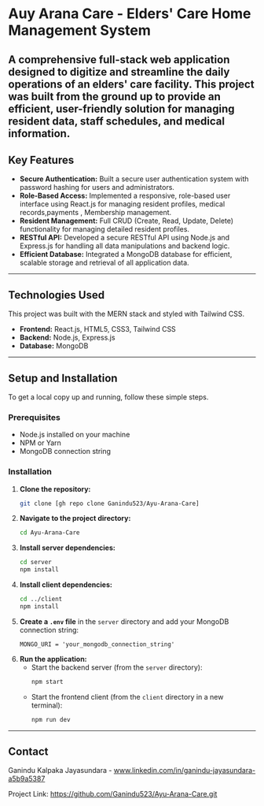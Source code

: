 # Auy Arana Care - Elders' Care Home Management System

A comprehensive full-stack web application designed to digitize and streamline the daily operations of an elders' care facility. This project was built from the ground up to provide an efficient, user-friendly solution for managing resident data, staff schedules, and medical information.
---

## Key Features

* **Secure Authentication:** Built a secure user authentication system with password hashing for users and administrators.
* **Role-Based Access:** Implemented a responsive, role-based user interface using React.js for managing resident profiles, medical records,payments , Membership management.
* **Resident Management:** Full CRUD (Create, Read, Update, Delete) functionality for managing detailed resident profiles.
* **RESTful API:** Developed a secure RESTful API using Node.js and Express.js for handling all data manipulations and backend logic.
* **Efficient Database:** Integrated a MongoDB database for efficient, scalable storage and retrieval of all application data.

---

## Technologies Used

This project was built with the MERN stack and styled with Tailwind CSS.

* **Frontend:** React.js, HTML5, CSS3, Tailwind CSS
* **Backend:** Node.js, Express.js 
* **Database:** MongoDB 

---

## Setup and Installation

To get a local copy up and running, follow these simple steps.

### Prerequisites

* Node.js installed on your machine
* NPM or Yarn
* MongoDB connection string

### Installation

1.  **Clone the repository:**
    ```sh
    git clone [gh repo clone Ganindu523/Ayu-Arana-Care]
    ```
2.  **Navigate to the project directory:**
    ```sh
    cd Ayu-Arana-Care
    ```
3.  **Install server dependencies:**
    ```sh
    cd server
    npm install
    ```
4.  **Install client dependencies:**
    ```sh
    cd ../client
    npm install
    ```
5.  **Create a `.env` file** in the `server` directory and add your MongoDB connection string:
    ```
    MONGO_URI = 'your_mongodb_connection_string'
    ```
6.  **Run the application:**
    * Start the backend server (from the `server` directory):
        ```sh
        npm start
        ```
    * Start the frontend client (from the `client` directory in a new terminal):
        ```sh
        npm run dev
        ```

---

## Contact

Ganindu Kalpaka Jayasundara - www.linkedin.com/in/ganindu-jayasundara-a5b9a5387

Project Link: https://github.com/Ganindu523/Ayu-Arana-Care.git
